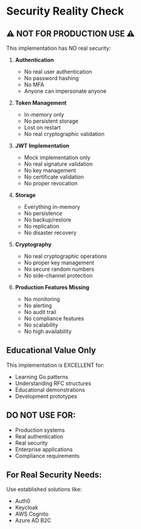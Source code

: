 # Security Reality Check

## ⚠️ NOT FOR PRODUCTION USE ⚠️

This implementation has NO real security:

1. **Authentication**
   - No real user authentication
   - No password hashing
   - No MFA
   - Anyone can impersonate anyone

2. **Token Management**
   - In-memory only
   - No persistent storage
   - Lost on restart
   - No real cryptographic validation

3. **JWT Implementation**
   - Mock implementation only
   - No real signature validation
   - No key management
   - No certificate validation
   - No proper revocation

4. **Storage**
   - Everything in-memory
   - No persistence
   - No backup/restore
   - No replication
   - No disaster recovery

5. **Cryptography**
   - No real cryptographic operations
   - No proper key management
   - No secure random numbers
   - No side-channel protection

6. **Production Features Missing**
   - No monitoring
   - No alerting
   - No audit trail
   - No compliance features
   - No scalability
   - No high availability

## Educational Value Only

This implementation is EXCELLENT for:
- Learning Go patterns
- Understanding RFC structures
- Educational demonstrations
- Development prototypes

## DO NOT USE FOR:
- Production systems
- Real authentication
- Real security
- Enterprise applications
- Compliance requirements

## For Real Security Needs:
Use established solutions like:
- Auth0
- Keycloak
- AWS Cognito
- Azure AD B2C